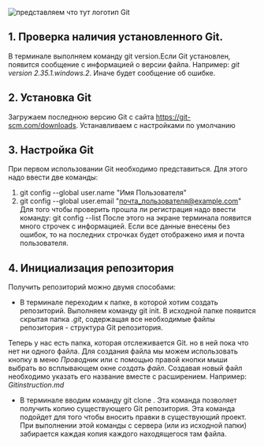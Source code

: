 ![представляем что тут логотип Git](Git-logo.svg_.png)
## 1. Проверка наличия установленного Git.
В терминале выполняем команду git version.Если Git установлен, появится сообщение с информацией о версии файла. Например: *git version 2.35.1.windows.2*. Иначе будет сообщение об ошибке.
## 2. Установка Git
Загружаем последнюю версию Git с сайта https://git-scm.com/downloads. Устанавливаем с настройками по умолчанию
## 3. Настройка Git
При первом использовании Git необходимо представиться. Для этого надо ввести две команды:
1. git config --global user.name "Имя Пользователя"
2. git config --global user.email "почта_пользователя@example.com"
Для того чтобы проверить прошла ли регистрация надо ввести команду:
 git config --list 
После этого на экране терминала появится много строчек с информацией.  Если все данные внесены без ошибок, то на последних строчках будет отображено имя и почта пользователя. 
## 4. Инициализация репозитория

Получить репозиторий можно двумя способами:
* В терминале переходим к папке, в которой хотим создать репозиторий. Выполняем команду git init. В исходной папке появится скрытая папка *.git*, содержащая все необходимые файлы репозитория - структура Git репозитория.

Теперь у нас есть папка, которая отслеживается Git. но в ней пока что нет ни одного файла. Для создания файла мы можем использовать кнопку в меню *Проводник* или с помощью правой кнопки мыши выбрать во всплывающем окне *создать файл*. Создавая новый файл необходимо указать его название вместе с расширением. Например: *Gitinstruction.md*
* В терминале вводим команду git clone <url>. Эта команда позволяет получить копию существующего Git репозитория. Эта команда подойдет для того чтобы вносить правки в существующий проект. При выполнении этой команды с сервера (или из исходной папки) забирается каждая копия каждого находящегося там файла. 
